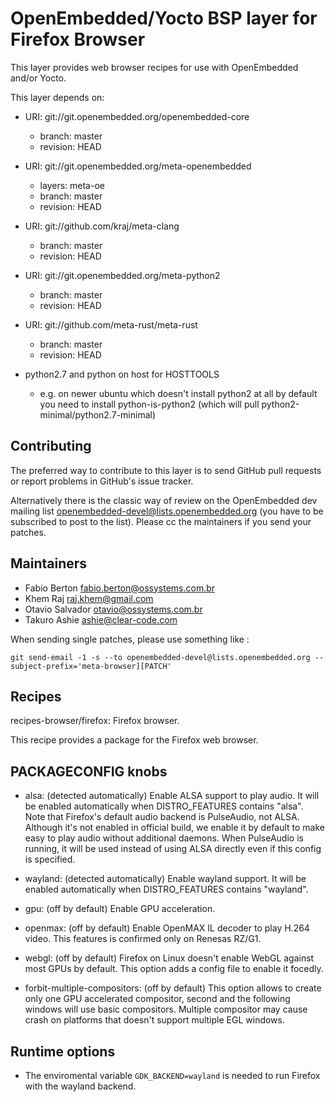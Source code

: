 OpenEmbedded/Yocto BSP layer for Firefox Browser
================================================

This layer provides web browser recipes for use with OpenEmbedded
and/or Yocto.

This layer depends on:

* URI: git://git.openembedded.org/openembedded-core
  - branch: master
  - revision: HEAD

* URI: git://git.openembedded.org/meta-openembedded
  - layers: meta-oe
  - branch: master
  - revision: HEAD

* URI: git://github.com/kraj/meta-clang
  - branch: master
  - revision: HEAD

* URI: git://git.openembedded.org/meta-python2
  - branch: master
  - revision: HEAD

* URI: git://github.com/meta-rust/meta-rust
  - branch: master
  - revision: HEAD

* python2.7 and python on host for HOSTTOOLS
  - e.g. on newer ubuntu which doesn't install python2 at all by default
    you need to install python-is-python2 (which will pull python2-minimal/python2.7-minimal)

Contributing
------------

The preferred way to contribute to this layer is to send GitHub pull requests or
report problems in GitHub's issue tracker.

Alternatively there is the classic way of review on the OpenEmbedded dev mailing
list openembedded-devel@lists.openembedded.org (you have to be subscribed to
post to the list). Please cc the maintainers if you send your patches.

Maintainers
-----------
* Fabio Berton <fabio.berton@ossystems.com.br>
* Khem Raj <raj.khem@gmail.com>
* Otavio Salvador <otavio@ossystems.com.br>
* Takuro Ashie <ashie@clear-code.com>

When sending single patches, please use something like :
```
git send-email -1 -s --to openembedded-devel@lists.openembedded.org --subject-prefix='meta-browser][PATCH'
```

Recipes
-------
recipes-browser/firefox:
Firefox browser.

This recipe provides a package for the Firefox web browser.

PACKAGECONFIG knobs
-------------------
* alsa: (detected automatically)
  Enable ALSA support to play audio. It will be enabled automatically when
  DISTRO_FEATURES contains "alsa". Note that Firefox's default audio backend
  is PulseAudio, not ALSA. Although it's not enabled in official build, we
  enable it by default to make easy to play audio without additional daemons.
  When PulseAudio is running, it will be used instead of using ALSA directly
  even if this config is specified.

* wayland: (detected automatically)
  Enable wayland support. It will be enabled automatically when DISTRO_FEATURES
  contains "wayland".

* gpu: (off by default)
  Enable GPU acceleration.

* openmax: (off by default)
  Enable OpenMAX IL decoder to play H.264 video.
  This features is confirmed only on Renesas RZ/G1.

* webgl: (off by default)
  Firefox on Linux doesn't enable WebGL against most GPUs by default. This
  option adds a config file to enable it focedly.

* forbit-multiple-compositors: (off by default)
  This option allows to create only one GPU accelerated compositor, second and
  the following windows will use basic compositors. Multiple compositor may
  cause crash on platforms that doesn't support multiple EGL windows.

Runtime options
---------------
* The enviromental variable `GDK_BACKEND=wayland` is needed to run Firefox with
  the wayland backend.
